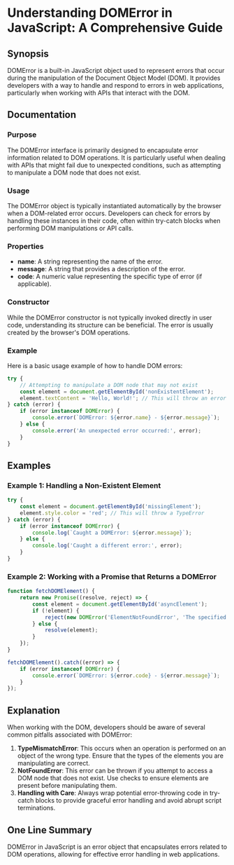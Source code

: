<!--
Meta Description: # Understanding DOMError in JavaScript: A Comprehensive Guide ## Synopsis DOMError is a built-in JavaScript object used to represent errors that occur...
Meta Keywords: error, domerror, dom, element, javascript
-->

# Understanding DOMError in JavaScript: A Comprehensive Guide

## Synopsis
DOMError is a built-in JavaScript object used to represent errors that occur during the manipulation of the Document Object Model (DOM). It provides developers with a way to handle and respond to errors in web applications, particularly when working with APIs that interact with the DOM.

## Documentation

### Purpose
The DOMError interface is primarily designed to encapsulate error information related to DOM operations. It is particularly useful when dealing with APIs that might fail due to unexpected conditions, such as attempting to manipulate a DOM node that does not exist.

### Usage
The DOMError object is typically instantiated automatically by the browser when a DOM-related error occurs. Developers can check for errors by handling these instances in their code, often within try-catch blocks when performing DOM manipulations or API calls.

### Properties
- **name**: A string representing the name of the error.
- **message**: A string that provides a description of the error.
- **code**: A numeric value representing the specific type of error (if applicable).

### Constructor
While the DOMError constructor is not typically invoked directly in user code, understanding its structure can be beneficial. The error is usually created by the browser's DOM operations.

### Example
Here is a basic usage example of how to handle DOM errors:

```javascript
try {
    // Attempting to manipulate a DOM node that may not exist
    const element = document.getElementById('nonExistentElement');
    element.textContent = 'Hello, World!'; // This will throw an error if the element does not exist.
} catch (error) {
    if (error instanceof DOMError) {
        console.error(`DOMError: ${error.name} - ${error.message}`);
    } else {
        console.error('An unexpected error occurred:', error);
    }
}
```

## Examples

### Example 1: Handling a Non-Existent Element
```javascript
try {
    const element = document.getElementById('missingElement');
    element.style.color = 'red'; // This will throw a TypeError
} catch (error) {
    if (error instanceof DOMError) {
        console.log(`Caught a DOMError: ${error.message}`);
    } else {
        console.log('Caught a different error:', error);
    }
}
```

### Example 2: Working with a Promise that Returns a DOMError
```javascript
function fetchDOMElement() {
    return new Promise((resolve, reject) => {
        const element = document.getElementById('asyncElement');
        if (!element) {
            reject(new DOMError('ElementNotFoundError', 'The specified element does not exist.'));
        } else {
            resolve(element);
        }
    });
}

fetchDOMElement().catch((error) => {
    if (error instanceof DOMError) {
        console.error(`DOMError: ${error.code} - ${error.message}`);
    }
});
```

## Explanation
When working with the DOM, developers should be aware of several common pitfalls associated with DOMError:

1. **TypeMismatchError**: This occurs when an operation is performed on an object of the wrong type. Ensure that the types of the elements you are manipulating are correct.
2. **NotFoundError**: This error can be thrown if you attempt to access a DOM node that does not exist. Use checks to ensure elements are present before manipulating them.
3. **Handling with Care**: Always wrap potential error-throwing code in try-catch blocks to provide graceful error handling and avoid abrupt script terminations.

## One Line Summary
DOMError in JavaScript is an error object that encapsulates errors related to DOM operations, allowing for effective error handling in web applications.